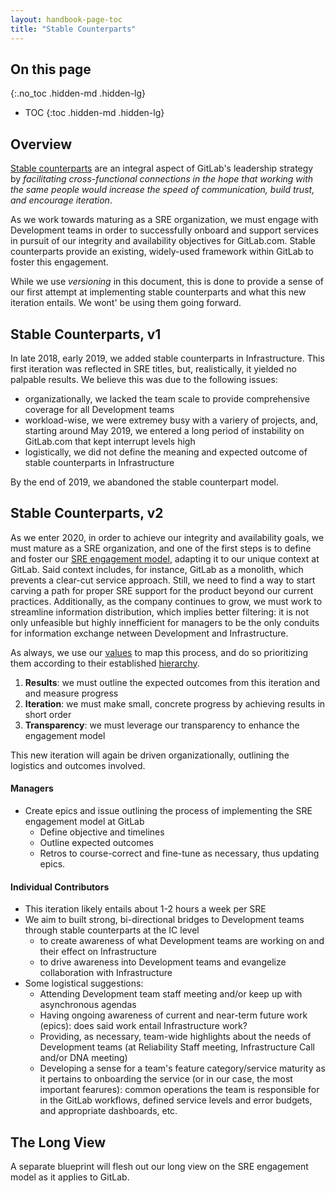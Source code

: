 ```yaml
---
layout: handbook-page-toc
title: "Stable Counterparts"
---
```


## On this page
{:.no_toc .hidden-md .hidden-lg}

- TOC
{:toc .hidden-md .hidden-lg}
## Overview

[Stable counterparts](https://about.gitlab.com/handbook/leadership/#stable-counterparts) are an integral aspect of GitLab's leadership strategy by *facilitating cross-functional connections in the hope that working with the same people would increase the speed of communication, build trust, and encourage iteration*. 

As we work towards maturing as a SRE organization, we must engage with Development teams in order to successfully onboard and support services in pursuit of our integrity and availability objectives for GitLab.com. Stable counterparts provide an existing, widely-used framework within GitLab to foster this engagement.

While we use *versioning* in this document, this is done to provide a sense of our first attempt at implementing stable counterparts and what this new iteration entails. We wont' be using them going forward.

## Stable Counterparts, v1

In late 2018, early 2019, we added stable counterparts in Infrastructure. This first iteration was reflected in SRE titles, but, realistically, it yielded no palpable results. We believe this was due to the following issues:

* organizationally, we lacked the team scale to provide comprehensive coverage for all Development teams
* workload-wise, we were extremey busy with a variery of projects, and, starting around May 2019, we entered a long period of instability on GitLab.com that kept interrupt levels high
* logistically, we did not define the meaning and expected outcome of stable counterparts in Infrastructure

By the end of 2019, we abandoned the stable counterpart model.

## Stable Counterparts, v2

As we enter 2020, in order to achieve our integrity and availability goals, we must mature as a SRE organization, and one of the first steps is to define and foster our [SRE engagement model](https://landing.google.com/sre/sre-book/chapters/evolving-sre-engagement-model/), adapting it to our unique context at GitLab. Said context includes, for instance, GitLab as a monolith, which prevents a clear-cut service approach. Still, we need to find a way to start carving a path for proper SRE support for the product beyond our current practices. Additionally, as the company continues to grow, we must work to streamline information distribution, which implies better filtering: it is not only unfeasible but highly innefficient for managers to be the only conduits for information exchange netween Development and Infrastructure.

As always, we use our [values](https://about.gitlab.com/handbook/values/) to map this process, and do so prioritizing them according to their established [hierarchy](https://about.gitlab.com/handbook/values/#hierarchy).

1. **Results**: we must outline the expected outcomes from this iteration and and measure progress
2. **Iteration**: we must make small, concrete progress by achieving results in short order
3. **Transparency**: we must leverage our transparency to enhance the engagement model

This new iteration will again be driven organizationally, outlining the logistics and outcomes involved.

#### Managers

* Create epics and issue outlining the process of implementing the SRE engagement model at GitLab
  * Define objective and timelines
  * Outline expected outcomes
  * Retros to course-correct and fine-tune as necessary, thus updating epics.

#### Individual Contributors

* This iteration likely entails about 1-2 hours a week per SRE
* We aim to built strong, bi-directional bridges to Development teams through stable counterparts at the IC level
  * to create awareness of what Development teams are working on and their effect on Infrastructure
  * to drive awareness into Development teams and evangelize collaboration with Infrastructure
* Some logistical suggestions:
  * Attending Development team staff meeting and/or keep up with asynchronous agendas
  * Having ongoing awareness of current and near-term future work (epics): does said work entail Infrastructure work?
  * Providing, as necessary, team-wide highlights about the needs of Development teams (at Reliability Staff meeting, Infrastructure Call and/or DNA meeting)
  * Developing a sense for a team's feature category/service maturity as it pertains to onboarding the service (or in our case, the most important fearures): common operations the team is responsible for in the GitLab workflows, defined service levels and error budgets, and appropriate dashboards, etc.

## The Long View

A separate blueprint will flesh out our long view on the SRE engagement model as it applies to GitLab.

